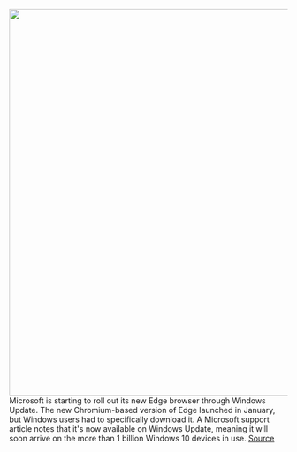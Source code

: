 <img src='https://cdn.vox-cdn.com/thumbor/AzyOrarIYJuX_d2hq65MdfX8Kjc=/0x0:2040x1360/1200x800/filters:focal(857x517:1183x843)/cdn.vox-cdn.com/uploads/chorus_image/image/66889047/acastro_200207_3900_Edge_0001.0.0.jpg' width='700px' /><br/>
Microsoft is starting to roll out its new Edge browser through Windows Update. The new Chromium-based version of Edge launched in January, but Windows users had to specifically download it. A Microsoft support article notes that it's now available on Windows Update, meaning it will soon arrive on the more than 1 billion Windows 10 devices in use.
<a href='https://www.theverge.com/2020/6/3/21279141/microsoft-edge-available-new-download-windows-update-rollout'> Source <a/>